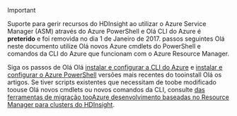 > [!IMPORTANT]
> Suporte para gerir recursos do HDInsight ao utilizar o Azure Service Manager (ASM) através do Azure PowerShell e Olá CLI do Azure é **preterido** e foi removida no dia 1 de Janeiro de 2017. passos seguintes Olá neste documento utilize Olá novos Azure cmdlets do PowerShell e comandos da CLI do Azure que funcionam com o Azure Resource Manager.
> 
> Siga os passos de Olá Olá [instalar e configurar a CLI do Azure](../articles/cli-install-nodejs.md) e [instalar e configurar o Azure PowerShell](/powershell/azureps-cmdlets-docs) versões mais recentes do tooinstall Olá os artigos. Se tiver scripts existentes que necessitam de toobe modificado toouse Olá novos cmdlets ou novos comandos da CLI, consulte [das ferramentas de migração tooAzure desenvolvimento baseadas no Resource Manager para clusters do HDInsight](../articles/hdinsight/hdinsight-hadoop-development-using-azure-resource-manager.md).
> 
> 


